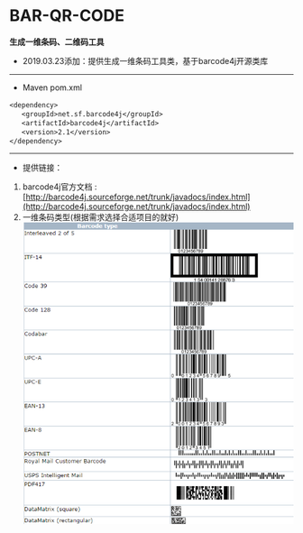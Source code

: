 # BAR-QR-CODE
**生成一维条码、二维码工具**

* 2019.03.23添加：提供生成一维条码工具类，基于barcode4j开源类库




---
+ Maven pom.xml
```
<dependency>  
   <groupId>net.sf.barcode4j</groupId>  
   <artifactId>barcode4j</artifactId>  
   <version>2.1</version>  
</dependency>
```
---
+ 提供链接：
1. barcode4j官方文档 : [http://barcode4j.sourceforge.net/trunk/javadocs/index.html](http://barcode4j.sourceforge.net/trunk/javadocs/index.html)
2. 一维条码类型(根据需求选择合适项目的就好)
![](https://github.com/lgc592519828/BAR-QR-CODE/blob/master/src/main/java/cn/gcheng/images/barcodeType.png)
